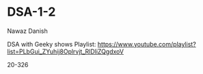 # DSA-1-2
Nawaz Danish


DSA with Geeky shows
Playlist: https://www.youtube.com/playlist?list=PLbGui_ZYuhij8Oplrvjt_RlDliZQgdxoV


20-326